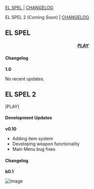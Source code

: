 [EL SPEL              ](https://elspel.github.io/1/)  |  [CHANGELOG](https://elspel.github.io/#el-spel-1)

EL SPEL 2 (Coming Soon)  |  [CHANGELOG](https://elspel.github.io/#el-spel-2)

## EL SPEL 

<h5 align="center"> 
   <a href="https://elspel.github.io/1/">PLAY</a>
</h5>



#### Changelog

**1.0**

No recent updates.



## EL SPEL 2
[PLAY]

#### Development Updates

**v0.10**
- Adding item system
- Developing weapon functionality
- Main Menu bug fixes


#### Changelog

**b0.1**


![Image](https://via.placeholder.com/150)
